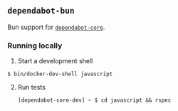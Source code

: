 ## `dependabot-bun`

Bun support for [`dependabot-core`][core-repo].

### Running locally

1. Start a development shell

  ```
  $ bin/docker-dev-shell javascript
  ```

2. Run tests
   ```
   [dependabot-core-dev] ~ $ cd javascript && rspec
   ```

[core-repo]: https://github.com/dependabot/dependabot-core
